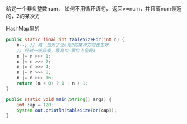给定一个非负整数num，
如何不用循环语句，
返回>=num，并且离num最近的，2的某次方



HashMap里的



```java
public static final int tableSizeFor(int n) {
    n--; // 减一是为了让n为2的某次方时也生效
    // 经过一波异或，最高位~零位上全是1
    n |= n >>> 1;
    n |= n >>> 2;
    n |= n >>> 4;
    n |= n >>> 8;
    n |= n >>> 16;
    return (n < 0) ? 1 : n + 1;
}

public static void main(String[] args) {
    int cap = 120;
    System.out.println(tableSizeFor(cap));
}
```

